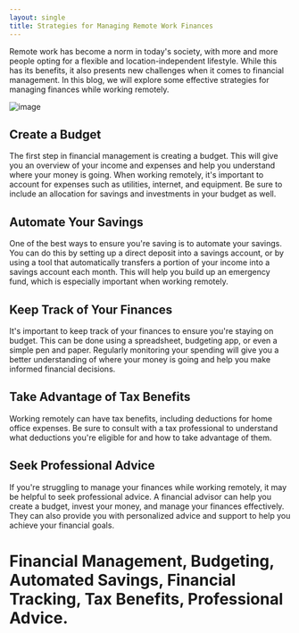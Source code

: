 ```yaml
---
layout: single
title: Strategies for Managing Remote Work Finances
---
```


Remote work has become a norm in today's society, with more and more people opting for a flexible and location-independent lifestyle. While this has its benefits, it also presents new challenges when it comes to financial management. In this blog, we will explore some effective strategies for managing finances while working remotely.

![image](https://user-images.githubusercontent.com/124519041/216881017-3813c553-5bbd-4746-ba82-cfd081ccf98e.png)

## Create a Budget 

The first step in financial management is creating a budget. This will give you an overview of your income and expenses and help you understand where your money is going. When working remotely, it's important to account for expenses such as utilities, internet, and equipment. Be sure to include an allocation for savings and investments in your budget as well.

## Automate Your Savings 

One of the best ways to ensure you're saving is to automate your savings. You can do this by setting up a direct deposit into a savings account, or by using a tool that automatically transfers a portion of your income into a savings account each month. This will help you build up an emergency fund, which is especially important when working remotely.

## Keep Track of Your Finances 

It's important to keep track of your finances to ensure you're staying on budget. This can be done using a spreadsheet, budgeting app, or even a simple pen and paper. Regularly monitoring your spending will give you a better understanding of where your money is going and help you make informed financial decisions.

## Take Advantage of Tax Benefits 

Working remotely can have tax benefits, including deductions for home office expenses. Be sure to consult with a tax professional to understand what deductions you're eligible for and how to take advantage of them. 

## Seek Professional Advice 

If you're struggling to manage your finances while working remotely, it may be helpful to seek professional advice. A financial advisor can help you create a budget, invest your money, and manage your finances effectively. They can also provide you with personalized advice and support to help you achieve your financial goals.

# Financial Management, Budgeting, Automated Savings, Financial Tracking, Tax Benefits, Professional Advice. 
